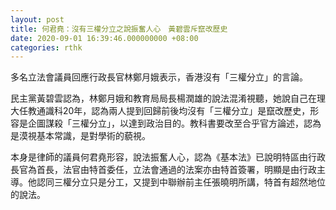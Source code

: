 ```yaml
---
layout: post
title: 何君堯：沒有三權分立之說振奮人心　黃碧雲斥竄改歷史
date: 2020-09-01 16:39:46.000000000 +08:00
categories: rthk
---
```


多名立法會議員回應行政長官林鄭月娥表示，香港沒有「三權分立」的言論。

民主黨黃碧雲認為，林鄭月娥和教育局局長楊潤雄的說法混淆視聽，她說自己在理大任教通識科20年，認為兩人提到回歸前後均沒有「三權分立」是竄改歷史，形容是企圖謀殺「三權分立」，以達到政治目的。教科書要改至合乎官方論述，認為是漠視基本常識，是對學術的藐視。

本身是律師的議員何君堯形容，說法振奮人心，認為《基本法》已說明特區由行政長官為首長，法官由特首委任，立法會通過的法案亦由特首簽署，明顯是由行政主導。他認同三權分立只是分工，又提到中聯辦前主任張曉明所講，特首有超然地位的說法。
